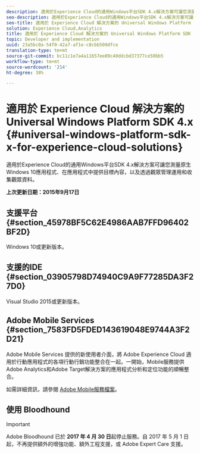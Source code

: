 ```yaml
---
description: 適用於Experience Cloud的通用Windows平台SDK 4.x解決方案可讓您測量原生Windows 10應用程式、在應用程式中提供目標內容，以及透過觀眾管理運用和收集觀眾資料。
seo-description: 適用於Experience Cloud的通用Windows平台SDK 4.x解決方案可讓您測量原生Windows 10應用程式、在應用程式中提供目標內容，以及透過觀眾管理運用和收集觀眾資料。
seo-title: 適用於 Experience Cloud 解決方案的 Universal Windows Platform SDK 4.x
solution: Experience Cloud,Analytics
title: 適用於 Experience Cloud 解決方案的 Universal Windows Platform SDK 4.x
topic: Developer and implementation
uuid: 23a5bc0a-54f0-42a7-af1e-c8cbb509dfce
translation-type: tm+mt
source-git-commit: bc11c1e7a4a11657ee89c40ddcbd37377ce50bb5
workflow-type: tm+mt
source-wordcount: '214'
ht-degree: 38%

---
```



# 適用於 Experience Cloud 解決方案的 Universal Windows Platform SDK 4.x {#universal-windows-platform-sdk-x-for-experience-cloud-solutions}

適用於Experience Cloud的通用Windows平台SDK 4.x解決方案可讓您測量原生Windows 10應用程式、在應用程式中提供目標內容，以及透過觀眾管理運用和收集觀眾資料。

**上次更新日期：2015年9月17日**

## 支援平台 {#section_45978BF5C62E4986AAB7FFD96402BF2D}

Windows 10或更新版本。

## 支援的IDE {#section_03905798D74940C9A9F77285DA3F27D0}

Visual Studio 2015或更新版本。

## Adobe Mobile Services {#section_7583FD5FDED143619048E9744A3F2D21}

Adobe Mobile Services 提供的新使用者介面，將 Adobe Experience Cloud 適用於行動應用程式的各項行動行銷功能整合在一起。一開始，Mobile服務提供Adobe Analytics和Adobe Target解決方案的應用程式分析和定位功能的順暢整合。

如需詳細資訊，請參閱 [Adobe Mobile服務檔案](/help/using/home.md)。

## 使用 Bloodhound

>[!IMPORTANT]
>
>Adobe Bloodhound 已於 **2017 年 4 月 30 日**&#x200B;起停止服務。自 2017 年 5 月 1 日起，不再提供額外的增強功能、額外工程支援，或 Adobe Expert Care 支援。

